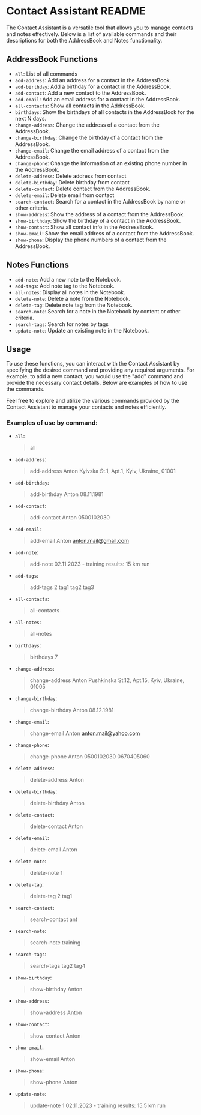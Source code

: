 # Contact Assistant README

The Contact Assistant is a versatile tool that allows you to manage contacts and notes effectively. Below is a list of available commands and their descriptions for both the AddressBook and Notes functionality.

## AddressBook Functions

- `all`: List of all commands
- `add-address`: Add an address for a contact in the AddressBook.
- `add-birthday`: Add a birthday for a contact in the AddressBook.
- `add-contact`: Add a new contact to the AddressBook.
- `add-email`: Add an email address for a contact in the AddressBook.
- `all-contacts`: Show all contacts in the AddressBook.
- `birthdays`: Show the birthdays of all contacts in the AddressBook for the next N days.
- `change-address`: Change the address of a contact from the AddressBook.
- `change-birthday`: Change the birthday of a contact from the AddressBook.
- `change-email`: Change the email address of a contact from the AddressBook.
- `change-phone`: Change the information of an existing phone number in the AddressBook.
- `delete-address`: Delete address from contact
- `delete-birthday`: Delete birthday from contact
- `delete-contact`: Delete contact from the AddressBook.
- `delete-email`: Delete email from contact
- `search-contact`: Search for a contact in the AddressBook by name or other criteria.
- `show-address`: Show the address of a contact from the AddressBook.
- `show-birthday`: Show the birthday of a contact in the AddressBook.
- `show-contact`: Show all contact info in the AddressBook.
- `show-email`: Show the email address of a contact from the AddressBook.
- `show-phone`: Display the phone numbers of a contact from the AddressBook.

## Notes Functions

- `add-note`: Add a new note to the Notebook.
- `add-tags`: Add note tag to the Notebook.
- `all-notes`: Display all notes in the Notebook.
- `delete-note`: Delete a note from the Notebook.
- `delete-tag`: Delete note tag from the Notebook.
- `search-note`: Search for a note in the Notebook by content or other criteria.
- `search-tags`: Search for notes by tags
- `update-note`: Update an existing note in the Notebook.

## Usage

To use these functions, you can interact with the Contact Assistant by specifying the desired command and providing any required arguments. For example, to add a new contact, you would use the "add" command and provide the necessary contact details. Below are examples of how to use the commands.

Feel free to explore and utilize the various commands provided by the Contact Assistant to manage your contacts and notes efficiently.

### Examples of use by command:

- `all`:
  > all
- `add-address`:
  > add-address Anton Kyivska St.1, Apt.1, Kyiv, Ukraine, 01001
- `add-birthday`:
  > add-birthday Anton 08.11.1981
- `add-contact`:
  > add-contact Anton 0500102030
- `add-email`:
  > add-email Anton anton.mail@gmail.com
- `add-note`:
  > add-note 02.11.2023 - training results: 15 km run
- `add-tags`:
  > add-tags 2 tag1 tag2 tag3
- `all-contacts`:
  > all-contacts
- `all-notes`:
  > all-notes
- `birthdays`:
  > birthdays 7
- `change-address`:
  > change-address Anton Pushkinska St.12, Apt.15, Kyiv, Ukraine, 01005
- `change-birthday`:
  > change-birthday Anton 08.12.1981
- `change-email`:
  > change-email Anton anton.mail@yahoo.com
- `change-phone`:
  > change-phone Anton 0500102030 0670405060
- `delete-address`:
  > delete-address Anton
- `delete-birthday`:
  > delete-birthday Anton
- `delete-contact`:
  > delete-contact Anton
- `delete-email`:
  > delete-email Anton
- `delete-note`:
  > delete-note 1
- `delete-tag`:
  > delete-tag 2 tag1
- `search-contact`:
  > search-contact ant
- `search-note`:
  > search-note training
- `search-tags`:
  > search-tags tag2 tag4
- `show-birthday`:
  > show-birthday Anton
- `show-address`:
  > show-address Anton
- `show-contact`:
  > show-contact Anton
- `show-email`:
  > show-email Anton
- `show-phone`:
  > show-phone Anton
- `update-note`:
  > update-note 1 02.11.2023 - training results: 15.5 km run
